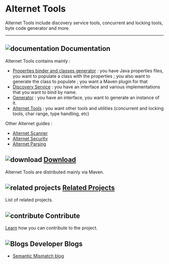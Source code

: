 # Alternet Tools

Alternet Tools include discovery service tools, concurrent and locking tools, byte code generator and more.

---

## ![documentation](../images/docs.png) Documentation

Alternet Tools contains mainly :

* [Properties binder and classes generator](properties.html) : you have Java properties files, you want to populate a class with the properties ; you also want to generate the class to populate ; you want a Maven plugin for that
* [Discovery Service](discovery.html) : you have an interface and various implementations that you want to bind by name.
* [Generator](../tools-generator/generator.html) : you have an interface, you want to generate an instance of it.
* [Alternet Tools](tools.html) : you want other tools and utilities (concurrent and locking tools, char range, type handling, etc)

Other Alternet guides :

* [Alternet Scanner](../scanner/scanner.html)
* [Alternet Security](../security/security.html)
* [Alternet Parsing](../parsing/parsing.html)

## ![download](../images/download.png) [Download](../download.html)

Alternet Tools are distributed mainly via Maven.

## ![related projects](../images/connect.png) [Related Projects](../related.html)

List of related projects.

## ![contribute](../images/settings.png) Contribute

[Learn](../contribute.html) how you can contribute to the project.

## ![Blogs](../images/blog2.png) Developer Blogs

* [Semantic Mismatch blog](http://semantic-mismatch.blogspot.fr/)

